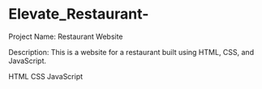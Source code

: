 # Elevate_Restaurant-

Project Name: Restaurant Website

Description: This is a website for a restaurant built using HTML, CSS, and JavaScript.

HTML
CSS
JavaScript
